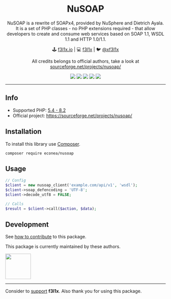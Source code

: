 <h1 align=center>NuSOAP</h1>

<p align=center>
NuSOAP is a rewrite of SOAPx4, provided by NuSphere and Dietrich Ayala. It is a set of PHP classes - no PHP extensions required - that allow developers to create and consume web services based on SOAP 1.1, WSDL 1.1 and HTTP 1.0/1.1.
</p>

<p align=center>
🕹 <a href="https://f3l1x.io">f3l1x.io</a> | 💻 <a href="https://github.com/f3l1x">f3l1x</a> | 🐦 <a href="https://twitter.com/xf3l1x">@xf3l1x</a>
</p>

<p align=center>
  All credits belongs to official authors, take a look at <a href="https://sourceforge.net/projects/nusoap/">sourceforge.net/projects/nusoap/</a>
</p>

<p align=center>
  <a href="https://github.com/pwnlabs/nusoap/actions"><img src="https://badgen.net/github/checks/pwnlabs/nusoap/master?cache=300"></a>
  <a href="https://coveralls.io/r/pwnlabs/nusoap"><img src="https://badgen.net/coveralls/c/github/pwnlabs/nusoap?cache=300"></a>
  <a href="https://packagist.org/packages/econea/nusoap"><img src="https://badgen.net/packagist/dm/econea/nusoap"></a>
  <a href="https://packagist.org/packages/econea/nusoap"><img src="https://badgen.net/packagist/dt/econea/nusoap"></a>
  <a href="https://packagist.org/packages/econea/nusoap"><img src="https://badgen.net/packagist/v/econea/nusoap"></a>
</p>

-----

## Info

- Supported PHP: [5.4 - 8.2](https://packagist.org/packages/econea/nusoap)
- Official project: https://sourceforge.net/projects/nusoap/

## Installation

To install this library use [Composer](https://getcomposer.org/).

```
composer require econea/nusoap
```

## Usage

```php
// Config
$client = new nusoap_client('example.com/api/v1', 'wsdl');
$client->soap_defencoding = 'UTF-8';
$client->decode_utf8 = FALSE;

// Calls
$result = $client->call($action, $data);
```

## Development

See [how to contribute](https://contributte.org/contributing.html) to this package.

This package is currently maintained by these authors.

<a href="https://github.com/f3l1x">
    <img width="80" height="80" src="https://avatars2.githubusercontent.com/u/538058?v=3&s=80">
</a>

-----

Consider to [support](https://github.com/sponsors/f3l1x) **f3l1x**. Also thank you for using this package.
